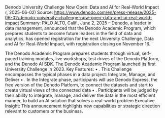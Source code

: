 Denodo University Challenge Now Open: Data and AI for Real-World Impact (, 2025-06-02)
Source: https://www.denodo.com/en/press-release/2025-06-02/denodo-university-challenge-now-open-data-and-ai-real-world-impact
Summary: PALO ALTO, Calif., June 2, 2025 – Denodo, a leader in data management, announced that the Denodo Academic Program, which prepares students to become future leaders in the field of data and analytics, has opened registration for the next University Challenge, Data and AI for Real-World Impact, with registration closing on November 16.

 The Denodo Academic Program prepares students through virtual, self-paced training modules, live workshops, test drives of the Denodo Platform, and the Denodo AI SDK. The Denodo Academic Program launched its first University Challenge in 2023.
Key Features:
• . This Challenge encompasses the typical phases in a data project: Integrate, Manage, and Deliver
• . In the Integrate phase, participants will use Denodo Express, the free version of the Denodo Platform, to connect the datasets and start to create virtual views of the connected data
• . Participants will be judged by their ability to integrate, manage, and deliver the data in the most efficient manner, to build an AI solution that solves a real-world problem
Executive Insight: This announcement highlights new capabilities or strategic direction relevant to customers or the business.
